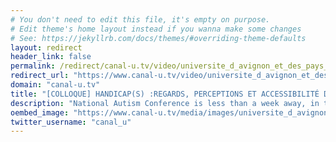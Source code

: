 ```yaml
---
# You don't need to edit this file, it's empty on purpose.
# Edit theme's home layout instead if you wanna make some changes
# See: https://jekyllrb.com/docs/themes/#overriding-theme-defaults
layout: redirect
header_link: false
permalink: /redirect/canal-u.tv/video/universite_d_avignon_et_des_pays_de_vaucluse/colloque_handicap_s_regards_perceptions_et_accessibilite_dans_les_e_tudes_et_la_vie_universitaire_seance_matin.49797
redirect_url: "https://www.canal-u.tv/video/universite_d_avignon_et_des_pays_de_vaucluse/colloque_handicap_s_regards_perceptions_et_accessibilite_dans_les_e_tudes_et_la_vie_universitaire_seance_matin.49797"
domain: "canal-u.tv"
title: "[COLLOQUE] HANDICAP(S) :REGARDS, PERCEPTIONS ET ACCESSIBILITÉ DANS LES ÉTUDES ET LA VIE UNIVERSITAIRE"
description: "National Autism Conference is less than a week away, in the Grand Hotel, Malahide, Dublin, this Saturday. Attendees will receive an email with all the information they need to know on the day, and in addition during the week we’ll post updates about the Conference here on our website."
oembed_image: "https://www.canal-u.tv/media/images/universite_d_avignon_et_des_pays_de_vaucluse/.colloque.handicap.s.regards.perceptions.et.accessibilite.dans.les.e.tudes.et.la.vie.universitaire._49797/vignette.jpg"
twitter_username: "canal_u"
---
```


